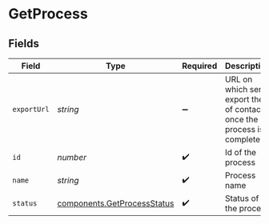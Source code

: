 # GetProcess


## Fields

| Field                                                                  | Type                                                                   | Required                                                               | Description                                                            | Example                                                                |
| ---------------------------------------------------------------------- | ---------------------------------------------------------------------- | ---------------------------------------------------------------------- | ---------------------------------------------------------------------- | ---------------------------------------------------------------------- |
| `exportUrl`                                                            | *string*                                                               | :heavy_minus_sign:                                                     | URL on which send export the of contacts once the process is completed | http://requestb.in/16ua3aj1                                            |
| `id`                                                                   | *number*                                                               | :heavy_check_mark:                                                     | Id of the process                                                      | 145                                                                    |
| `name`                                                                 | *string*                                                               | :heavy_check_mark:                                                     | Process name                                                           | IMPORTUSER                                                             |
| `status`                                                               | [components.GetProcessStatus](../../models/shared/getprocessstatus.md) | :heavy_check_mark:                                                     | Status of the process                                                  | queued                                                                 |